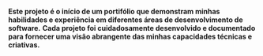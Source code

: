 <b>Este projeto é o início de um portifólio  que demonstram minhas habilidades e experiência em diferentes áreas de desenvolvimento de software.</b> 
<b>Cada projeto foi cuidadosamente  desenvolvido e documentado para fornecer uma visão abrangente das minhas capacidades técnicas e criativas.</b>

